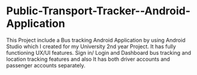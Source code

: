 # Public-Transport-Tracker--Android-Application
This Project include a Bus tracking Android Application by using Android Studio which I created for my University 2nd year Project. It has fully functioning UX/UI features. Sign in/ Login and Dashboard bus tracking and location tracking features and also It has both driver accounts and passenger accounts separately. 

